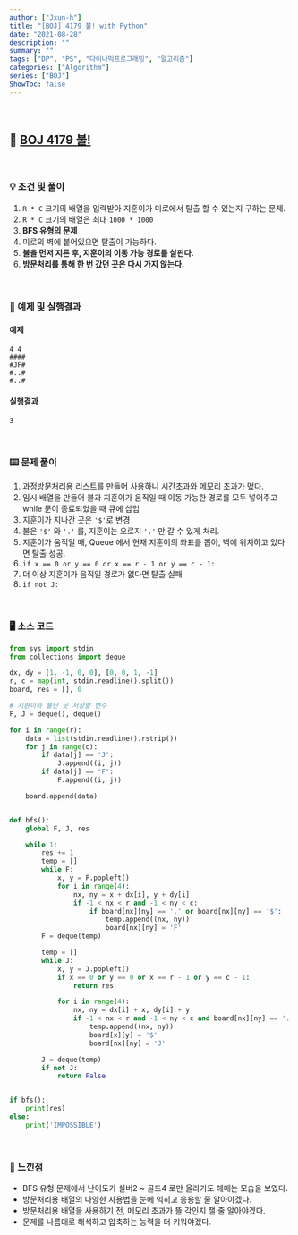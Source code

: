 ```yaml
---
author: ["Jxun-h"]
title: "[BOJ] 4179 불! with Python"
date: "2021-08-28"
description: ""
summary: ""
tags: ["DP", "PS", "다이나믹프로그래밍", "알고리즘"]
categories: ["Algorithm"]
series: ["BOJ"]
ShowToc: false
---
```

<br>

## 📌 [BOJ 4179 불!](https://www.acmicpc.net/problem/4179)
<br>

### 💡 조건 및 풀이

1.  `R * C` 크기의 배열을 입력받아 지훈이가 미로에서 탈출 할 수 있는지 구하는 문제.
2.  `R * C` 크기의 배열은 최대 `1000 * 1000`
3.  **BFS 유형의 문제**
4.  미로의 벽에 붙어있으면 탈출이 가능하다.
5.  **불을 먼저 지른 후, 지훈이의 이동 가능 경로를 살핀다.**
6.  **방문처리를 통해 한 번 갔던 곳은 다시 가지 않는다.**

<br>

### 🔖 예제 및 실행결과

#### 예제

```
4 4
####
#JF#
#..#
#..#
```

#### 실행결과
```
3
```

<br>

### ⌨️ 문제 풀이

1.  과정방문처리용 리스트를 만들어 사용하니 시간초과와 메모리 초과가 떴다.
2.  임시 배열을 만들어 불과 지훈이가 움직일 때 이동 가능한 경로를 모두 넣어주고 while 문이 종료되었을 때 큐에 삽입
3.  지훈이가 지나간 곳은 `'$'`로 변경
4.  불은 `'$'` 와 `'.'` 를, 지훈이는 오로지 `'.'` 만 갈 수 있게 처리.
5.  지훈이가 움직일 때, Queue 에서 현재 지훈이의 좌표를 뽑아, 벽에 위치하고 있다면 탈출 성공.
6.  `if x == 0 or y == 0 or x == r - 1 or y == c - 1:`
7.  더 이상 지훈이가 움직일 경로가 없다면 탈출 실패
8.  `if not J:`

<br>

### 🖥 소스 코드

```python
from sys import stdin
from collections import deque

dx, dy = [1, -1, 0, 0], [0, 0, 1, -1]
r, c = map(int, stdin.readline().split())
board, res = [], 0

# 지환이와 불난 곳 저장할 변수
F, J = deque(), deque()

for i in range(r):
    data = list(stdin.readline().rstrip())
    for j in range(c):
        if data[j] == 'J':
            J.append((i, j))
        if data[j] == 'F':
            F.append((i, j))

    board.append(data)


def bfs():
    global F, J, res

    while 1:
        res += 1
        temp = []
        while F:
            x, y = F.popleft()
            for i in range(4):
                nx, ny = x + dx[i], y + dy[i]
                if -1 < nx < r and -1 < ny < c:
                    if board[nx][ny] == '.' or board[nx][ny] == '$':
                        temp.append((nx, ny))
                        board[nx][ny] = 'F'
        F = deque(temp)

        temp = []
        while J:
            x, y = J.popleft()
            if x == 0 or y == 0 or x == r - 1 or y == c - 1:
                return res

            for i in range(4):
                nx, ny = dx[i] + x, dy[i] + y
                if -1 < nx < r and -1 < ny < c and board[nx][ny] == '.':
                    temp.append((nx, ny))
                    board[x][y] = '$'
                    board[nx][ny] = 'J'

        J = deque(temp)
        if not J:
            return False


if bfs():
    print(res)
else:
    print('IMPOSSIBLE')
```
<br>


### 💾 느낀점

- BFS 유형 문제에서 난이도가 실버2 ~ 골드4 로만 올라가도 헤매는 모습을 보였다.
- 방문처리용 배열의 다양한 사용법을 눈에 익히고 응용할 줄 알아야겠다.
- 방문처리용 배열을 사용하기 전, 메모리 초과가 뜰 각인지 잴 줄 알아야겠다.
- 문제를 나름대로 해석하고 압축하는 능력을 더 키워야겠다.